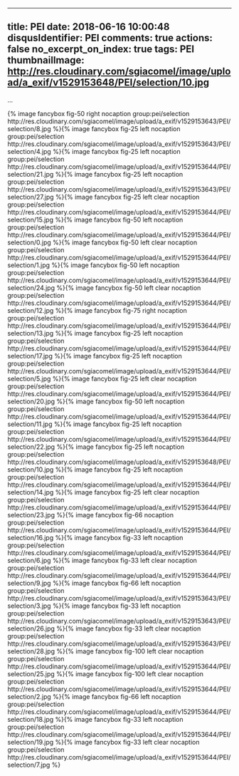 
---
title: PEI
date: 2018-06-16 10:00:48
disqusIdentifier: PEI
comments: true
actions: false
no_excerpt_on_index: true
tags: PEI
thumbnailImage: http://res.cloudinary.com/sgiacomel/image/upload/a_exif/v1529153648/PEI/selection/10.jpg
---
...
<!-- excerpt -->{% image fancybox fig-50 right nocaption group:pei/selection http://res.cloudinary.com/sgiacomel/image/upload/a_exif/v1529153643/PEI/selection/8.jpg %}{% image fancybox fig-25 left nocaption group:pei/selection http://res.cloudinary.com/sgiacomel/image/upload/a_exif/v1529153643/PEI/selection/4.jpg %}{% image fancybox fig-25 left nocaption group:pei/selection http://res.cloudinary.com/sgiacomel/image/upload/a_exif/v1529153644/PEI/selection/21.jpg %}{% image fancybox fig-25 left nocaption group:pei/selection http://res.cloudinary.com/sgiacomel/image/upload/a_exif/v1529153643/PEI/selection/27.jpg %}{% image fancybox fig-25 left clear nocaption group:pei/selection http://res.cloudinary.com/sgiacomel/image/upload/a_exif/v1529153644/PEI/selection/15.jpg %}{% image fancybox fig-50 left nocaption group:pei/selection http://res.cloudinary.com/sgiacomel/image/upload/a_exif/v1529153644/PEI/selection/0.jpg %}{% image fancybox fig-50 left clear nocaption group:pei/selection http://res.cloudinary.com/sgiacomel/image/upload/a_exif/v1529153644/PEI/selection/1.jpg %}{% image fancybox fig-50 left nocaption group:pei/selection http://res.cloudinary.com/sgiacomel/image/upload/a_exif/v1529153644/PEI/selection/24.jpg %}{% image fancybox fig-50 left clear nocaption group:pei/selection http://res.cloudinary.com/sgiacomel/image/upload/a_exif/v1529153644/PEI/selection/12.jpg %}{% image fancybox fig-75 right nocaption group:pei/selection http://res.cloudinary.com/sgiacomel/image/upload/a_exif/v1529153644/PEI/selection/13.jpg %}{% image fancybox fig-25 left nocaption group:pei/selection http://res.cloudinary.com/sgiacomel/image/upload/a_exif/v1529153644/PEI/selection/17.jpg %}{% image fancybox fig-25 left nocaption group:pei/selection http://res.cloudinary.com/sgiacomel/image/upload/a_exif/v1529153644/PEI/selection/5.jpg %}{% image fancybox fig-25 left clear nocaption group:pei/selection http://res.cloudinary.com/sgiacomel/image/upload/a_exif/v1529153644/PEI/selection/20.jpg %}{% image fancybox fig-50 left nocaption group:pei/selection http://res.cloudinary.com/sgiacomel/image/upload/a_exif/v1529153644/PEI/selection/11.jpg %}{% image fancybox fig-25 left nocaption group:pei/selection http://res.cloudinary.com/sgiacomel/image/upload/a_exif/v1529153644/PEI/selection/22.jpg %}{% image fancybox fig-25 left nocaption group:pei/selection http://res.cloudinary.com/sgiacomel/image/upload/a_exif/v1529153648/PEI/selection/10.jpg %}{% image fancybox fig-25 left nocaption group:pei/selection http://res.cloudinary.com/sgiacomel/image/upload/a_exif/v1529153644/PEI/selection/14.jpg %}{% image fancybox fig-25 left clear nocaption group:pei/selection http://res.cloudinary.com/sgiacomel/image/upload/a_exif/v1529153644/PEI/selection/23.jpg %}{% image fancybox fig-66  nocaption group:pei/selection http://res.cloudinary.com/sgiacomel/image/upload/a_exif/v1529153644/PEI/selection/16.jpg %}{% image fancybox fig-33 left nocaption group:pei/selection http://res.cloudinary.com/sgiacomel/image/upload/a_exif/v1529153644/PEI/selection/6.jpg %}{% image fancybox fig-33 left clear nocaption group:pei/selection http://res.cloudinary.com/sgiacomel/image/upload/a_exif/v1529153644/PEI/selection/9.jpg %}{% image fancybox fig-66 left nocaption group:pei/selection http://res.cloudinary.com/sgiacomel/image/upload/a_exif/v1529153643/PEI/selection/3.jpg %}{% image fancybox fig-33 left nocaption group:pei/selection http://res.cloudinary.com/sgiacomel/image/upload/a_exif/v1529153643/PEI/selection/26.jpg %}{% image fancybox fig-33 left clear nocaption group:pei/selection http://res.cloudinary.com/sgiacomel/image/upload/a_exif/v1529153643/PEI/selection/28.jpg %}{% image fancybox fig-100 left clear nocaption group:pei/selection http://res.cloudinary.com/sgiacomel/image/upload/a_exif/v1529153644/PEI/selection/25.jpg %}{% image fancybox fig-100 left clear nocaption group:pei/selection http://res.cloudinary.com/sgiacomel/image/upload/a_exif/v1529153644/PEI/selection/2.jpg %}{% image fancybox fig-66 left nocaption group:pei/selection http://res.cloudinary.com/sgiacomel/image/upload/a_exif/v1529153644/PEI/selection/18.jpg %}{% image fancybox fig-33 left nocaption group:pei/selection http://res.cloudinary.com/sgiacomel/image/upload/a_exif/v1529153644/PEI/selection/19.jpg %}{% image fancybox fig-33 left clear nocaption group:pei/selection http://res.cloudinary.com/sgiacomel/image/upload/a_exif/v1529153644/PEI/selection/7.jpg %}
